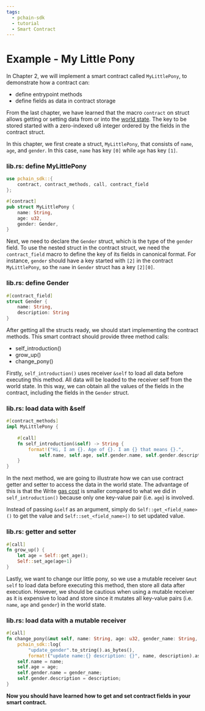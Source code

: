 ```yaml
---
tags:
  - pchain-sdk
  - tutorial
  - Smart Contract
---
```


# Example - My Little Pony

In Chapter 2, we will implement a smart contract called `MyLittlePony`, to demonstrate how a contract can:

- define entrypoint methods
- define fields as data in contract storage


From the last chapter, we have learned that the macro `contract` on struct allows getting or setting data from or into the [world state](../../../../concepts/storage#world-state). 
The key to be stored started with a zero-indexed u8 integer ordered by the fields in the contract struct.

In this chapter, we first create a struct, `MyLittlePony`, that consists of `name`, `age`, and `gender`. In this case, `name` has key `[0]` while `age` has key `[1]`.


### lib.rs: define MyLittlePony
```rust
use pchain_sdk::{
    contract, contract_methods, call, contract_field
};

#[contract]
pub struct MyLittlePony {
    name: String,
    age: u32,
    gender: Gender,
}
```

Next, we need to declare the `Gender` struct, which is the type of the `gender` field. To use the nested
struct in the contract struct, we need the `contract_field` macro to define the key of its fields in canonical format.
For instance, `gender` should have a key started with `[2]` in the contract `MyLittlePony`, so the `name` in `Gender` struct has a key `[2][0]`.

### lib.rs: define Gender
```rust
#[contract_field]
struct Gender {
    name: String,
    description: String
}
```

After getting all the structs ready, we should start implementing the contract methods. This smart
contract should provide three method calls:

- self_introduction()
- grow_up()
- change_pony()


Firstly, `self_introduction()` uses receiver `&self` to load all data before executing this method.
All data will be loaded to the receiver self from the world state. In this way, we can obtain all the values of the fields in the contract, including the fields in the `Gender` struct.

### lib.rs: load data with &self
```rust
#[contract_methods]
impl MyLittlePony {
    
    #[call]
    fn self_introduction(&self) -> String {
        format!("Hi, I am {}. Age of {}. I am {} that means {}.",
            self.name, self.age, self.gender.name, self.gender.description)
    }
}
```

In the next method, we are going to illustrate how we can use contract getter and setter to access the data in the world state. The advantage of this is that the Write [gas cost](../../../../concepts/gas/) is smaller compared to what we did in `self_introduction()`
because only one key-value pair (i.e. `age`) is involved.

Instead of passing `&self` as an argument, simply do `Self::get_<field_name>()` to get the value and 
`Self::set_<field_name>()` to set updated value.

### lib.rs: getter and setter
```rust
#[call]
fn grow_up() {
    let age = Self::get_age();
    Self::set_age(age+1)
}
```

Lastly, we want to change our little pony, so we use a mutable receiver `&mut self` to load data before
executing this method, then store all data after execution. However, we should be cautious when using
a mutable receiver as it is expensive to load and store since it mutates all key-value pairs (i.e. `name`, `age` and `gender`) in the world state.

### lib.rs: load data with a mutable receiver
```rust
#[call]
fn change_pony(&mut self, name: String, age: u32, gender_name: String, description: String) {
    pchain_sdk::log(
        "update_gender".to_string().as_bytes(), 
        format!("update name:{} description: {}", name, description).as_bytes());
    self.name = name;
    self.age = age;
    self.gender.name = gender_name;
    self.gender.description = description;
}
```

**Now you should have learned how to get and set contract fields in your smart contract.**